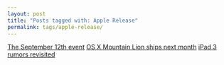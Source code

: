 ```yaml
---
layout: post
title: "Posts tagged with: Apple Release"
permalink: tags/apple-release/
---
```

[The September 12th event](/2012/09/the-september-12th-event)
[OS X Mountain Lion ships next month](/2012/06/os-x-mountain-lion-ships-next-month)
[iPad 3 rumors revisited](/2012/02/ipad-3-rumors-revisited)
